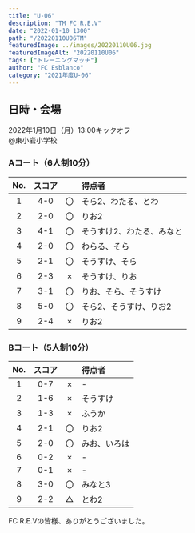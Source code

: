 ```yaml
---
title: "U-06"
description: "TM FC R.E.V"
date: "2022-01-10 1300"
path: "/20220110U06TM"
featuredImage: ../images/20220110U06.jpg
featuredImageAlt: "20220110U06"
tags: ["トレーニングマッチ"]
author: "FC Esblanco"
category: "2021年度U-06"
---
```


## 日時・会場

2022年1月10日（月）13:00キックオフ<br>
@東小岩小学校

### Aコート（6人制10分）

| No.| スコア |   | 得点者  |
|:--:|:------:|:-:|:--------|
| 1  | 4-0 | 〇 |そら2、わたる、とわ|
| 2  | 2-0 | 〇 |りお2|
| 3  | 4-1 | 〇 |そうすけ2、わたる、みなと|
| 4  | 2-0 | 〇 |わらる、そら|
| 5  | 2-1 | 〇 |そうすけ、そら|
| 6  | 2-3 | × |そうすけ、りお|
| 7  | 3-1 | 〇 |りお、そら、そうすけ|
| 8  | 5-0 | 〇 |そら2、そうすけ、りお2|
| 9  | 2-4 | × |りお2|


### Bコート（5人制10分）

| No.| スコア |   | 得点者  |
|:--:|:------:|:-:|:--------|
| 1  | 0-7 | × |-|
| 2  | 1-6 | × |そうすけ|
| 3  | 1-3 | × |ふうか|
| 4  | 2-1 | 〇 |りお2|
| 5  | 2-0 | 〇 |みお、いろは|
| 6  | 0-2 | × |-|
| 7  | 0-1 | × |-|
| 8  | 3-0 | 〇 |みなと3|
| 9  | 2-2 | △ |とわ2|


FC R.E.Vの皆様、ありがとうございました。